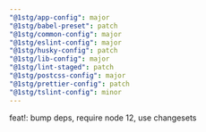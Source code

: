 ```yaml
---
"@1stg/app-config": major
"@1stg/babel-preset": patch
"@1stg/common-config": major
"@1stg/eslint-config": major
"@1stg/husky-config": patch
"@1stg/lib-config": major
"@1stg/lint-staged": patch
"@1stg/postcss-config": major
"@1stg/prettier-config": patch
"@1stg/tslint-config": minor
---
```


feat!: bump deps, require node 12, use changesets
